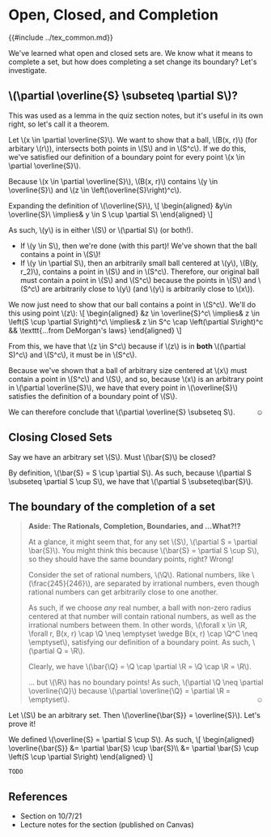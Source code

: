 # Open, Closed, and Completion

{{#include ../tex_common.md}}

We've learned what open and closed sets are. We know what it means to complete a set, but how does completing a set change its boundary? Let's investigate.

## \\(\partial \overline{S} \subseteq \partial S\\)?

This was used as a lemma in the quiz section notes, but it's useful in its own right, so let's call it a theorem.

Let \\(x \in \partial \overline{S}\\). We want to show that a ball, \\(B(x, r)\\) (for arbitary \\(r\\)), intersects both points in \\(S\\) and in \\(S^c\\). If we do this, we've satisfied our definition of a boundary point for every point \\(x \in \partial \overline{S}\\).

Because \\(x \in \partial \overline{S}\\), \\(B(x, r)\\) contains \\(y \in \overline{S}\\) and \\(z \in \left(\overline{S}\right)^c\\).

Expanding the definition of \\(\overline{S}\\),
\\[
\begin{aligned}
 &y\in \overline{S}\\
 \implies& y \in S \cup \partial S\\
\end{aligned}
\\]

As such, \\(y\\) is in either \\(S\\) or \\(\partial S\\) (or both!).
 * If \\(y \in S\\), then we're done (with this part)! We've shown that the ball contains a point in \\(S\\)!
 * If \\(y \in \partial S\\), then an arbitrarily small ball centered at \\(y\\), \\(B(y, r_2)\\), contains a point in \\(S\\) and in \\(S^c\\). Therefore, our original ball must contain a point in \\(S\\) and \\(S^c\\) because the points in \\(S\\) and \\(S^c\\) are arbitrarily close to \\(y\\) (and \\(y\\) is arbitrarily close to \\(x\\)).

We now just need to show that our ball contains a point in \\(S^c\\). We'll do this using point \\(z\\):
\\[
\begin{aligned}
 &z \in \overline{S}^c\\
 \implies& z \in \left(S \cup \partial S\right)^c\\
 \implies& z \in S^c \cap \left(\partial S\right)^c && \texttt{...from DeMorgan's laws}
\end{aligned}
\\]

From this, we have that \\(z \in S^c\\) because if \\(z\\) is in **both** \\((\partial S)^c\\) and \\(S^c\\), it must be in \\(S^c\\).

Because we've shown that a ball of arbitrary size centered at \\(x\\) must contain a point in \\(S^c\\) and \\(S\\), and so, because \\(x\\) is an arbitrary point in \\(\partial \overline{S}\\), we have that every point in \\(\overline{S}\\) satisfies the definition of a boundary point of \\(S\\).

We can therefore conclude that \\(\partial \overline{S} \subseteq S\\).<span style="float: right;">☺</span>

## Closing Closed Sets

Say we have an arbitrary set \\(S\\). Must \\(\bar{S}\\) be closed?

By definition, \\(\bar{S} = S \cup \partial S\\). As such, because \\(\partial S \subseteq \partial S \cup S\\), we have that \\(\partial S \subseteq\bar{S}\\).

## The boundary of the completion of a set

> **Aside: The Rationals, Completion, Boundaries, and ...What?!?**
>
> At a glance, it might seem that, for any set \\(S\\), \\(\partial S = \partial \bar{S}\\). You might think this because \\(\bar{S} = \partial S \cup S\\), so they should have the same boundary points, right? Wrong!
>
> Consider the set of rational numbers, \\(\Q\\). Rational numbers, like \\(\frac{245}{246}\\), are separated by irrational numbers, even though rational numbers can get arbitrarily close to one another.
>
> As such, if we choose _any_ real number, a ball with non-zero radius centered at that number will contain rational numbers, as well as the irrational numbers between them. In other words, \\(\forall x \in \R, \forall r, B(x, r) \cap \Q \neq \emptyset \wedge B(x, r) \cap \Q^C \neq \emptyset\\), satisfying our definition of a boundary point. As such, \\(\partial Q = \R\\).
>
> Clearly, we have \\(\bar{\Q} = \Q \cap \partial \R = \Q \cap \R = \R\\).
>
> ... but \\(\R\\) has no boundary points! As such, \\(\partial \Q \neq \partial \overline{\Q}\\) because \\(\partial \overline{\Q} = \partial \R = \emptyset\\).<span style="float: right;">☺</span>
>

Let \\(S\\) be an arbitrary set. Then \\(\overline{\bar{S}} = \overline{S}\\). Let's prove it!

We defined \\(\overline{S} = \partial S \cup S\\). As such,
\\[
\begin{aligned}
   \overline{\bar{S}} &= \partial \bar{S} \cup \bar{S}\\\\
   &= \partial \bar{S} \cup \left(S \cup \partial S\right)
\end{aligned}
\\]

`TODO`

## References
 * Section on 10/7/21
 * Lecture notes for the section (published on Canvas)

